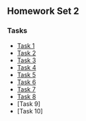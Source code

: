 ## Homework Set 2

### Tasks

* [Task 1](https://lsdroubay.github.io/math5610/homework/homework2)
* [Task 2](https://lsdroubay.github.io/math5610/softwaremanual/abserr)
* [Task 3](https://lsdroubay.github.io/math5610/softwaremanual/relerr)
* [Task 4](https://lsdroubay.github.io/math5610/softwaremanual/addvecs)
* [Task 5](https://lsdroubay.github.io/math5610/softwaremanual/scalevec)
* [Task 6](https://lsdroubay.github.io/math5610/softwaremanual/2norm)
* [Task 7](https://lsdroubay.github.io/math5610/softwaremanual/1norm)
* [Task 8](https://lsdroubay.github.io/math5610/softwaremanual/infnorm)
* [Task 9]
* [Task 10]
